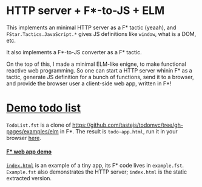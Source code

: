 # HTTP server + F*-to-JS + ELM

This implements an minimal HTTP server as a F* tactic (yeaah), and `FStar.Tactics.JavaScript.*` gives JS definitions like `window`, what is a DOM, etc.

It also implements a F*-to-JS converter as a F* tactic.

On the top of this, I made a minimal ELM-like enigne, to make functional reactive web programming. So one can start a HTTP server whinin F* as a tactic, generate JS definition for a bunch of functions, send it to a browser, and provide the browser user a client-side web app, written in F*!

# [Demo todo list](https://raw.githack.com/W95Psp/FStar-HTTP-Server/master/todo-app.html)
`TodoList.fst` is a clone of https://github.com/tastejs/todomvc/tree/gh-pages/examples/elm in F*. The result is `todo-app.html`, run it in your browser [here](https://raw.githack.com/W95Psp/FStar-HTTP-Server/master/todo-app.html).


#### [F* web app demo](https://raw.githack.com/W95Psp/FStar-HTTP-Server/master/index.html)
[`index.html`](https://raw.githack.com/W95Psp/FStar-HTTP-Server/master/index.html) is an example of a tiny app, its F* code lives in `example.fst`. `Example.fst` also demonstrates the HTTP server; `index.html` is the static extracted version.





